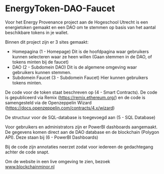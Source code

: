 # EnergyToken-DAO-Faucet

Voor het Energy Provenance project aan de Hogeschool Utrecht is een energietoken gemaakt en een DAO om te stemmen op basis van het aantal beschikbare tokens in je wallet. 

Binnen dit project zijn er 3 sites gemaakt: 
- Homepagina (1 - Homepage) 
  Dit is de hoofdpagina waar gebruikers kunnen selecteren waar ze heen willen (Gaan stemmen in de DAO, of tokens minten bij de faucet)
- DAO (2 - Subdomein DAO) 
  Dit is de algemene omgeving waar gebruikers kunnen stemmen.
- Subdomein Faucet (3 - Subdomein Faucet) 
  Hier kunnen gebruikers tokens minten.

De code voor de token staat beschreven op (4 - Smart Contracts). De code is gepubliceerd via Remix (https://remix.ethereum.org/) en de code is samengesteld via de Openzeppelin Wizard (https://docs.openzeppelin.com/contracts/4.x/wizard)
 
De structuur voor de SQL-database is toegevoegd aan (5 - SQL Database)

Voor gebruikers en administrators zijn er PowerBI dashboards aangemaakt. De gegevens komen direct aan de DAO database en de blockchain (Polygon API). Deze staan bij (6 - PowerBI Dashboards)

Bij de code zijn annotaties neerzet zodat voor iedereen de gedachtegang achter de code snapt.

Om de website in een live omgeving te zien, bezoek www.blockchainminor.nl

